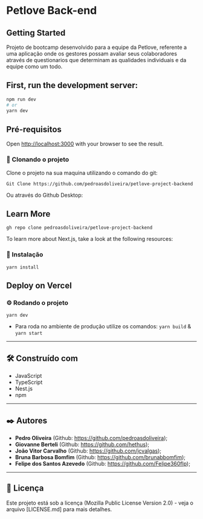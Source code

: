 # Petlove Back-end

## Getting Started
Projeto de bootcamp desenvolvido para a equipe da Petlove, referente a uma aplicação onde os gestores possam avaliar seus colaboradores através de questionarios que determinam as qualidades individuais e da equipe como um todo.

First, run the development server:
-------------------------------------------------------------------------------------

```bash
npm run dev
# or
yarn dev
```
## Pré-requisitos

Open [http://localhost:3000](http://localhost:3000) with your browser to see the result.

### 👯‍ Clonando o projeto

Clone o projeto na sua maquina utilizando o comando do git:

```Git Clone https://github.com/pedroasdoliveira/petlove-project-backend```

Ou através do Github Desktop:
## Learn More
```gh repo clone pedroasdoliveira/petlove-project-backend```

To learn more about Next.js, take a look at the following resources:
### 🔧 Instalação

```yarn install```
## Deploy on Vercel
### ⚙️ Rodando o projeto

```yarn dev```
- Para roda no ambiente de produção utilize os comandos:
```yarn build``` & ```yarn start```
--------------------------------------------------------------------------------------

## 🛠️ Construído com
* JavaScript
* TypeScript
* Nest.js
* npm
--------------------------------------------------------------------------------------

## ✒️ Autores
* **Pedro Oliveira** (Github: https://github.com/pedroasdoliveira);
* **Giovanne Berteli** (Github: https://github.com/hethus);
* **João Vitor Carvalho** (Github: https://github.com/jcvalgas);
* **Bruna Barbosa Bomfim** (Github: https://github.com/brunabbomfim);
* **Felipe dos Santos Azevedo** (Github: https://github.com/Felipe360flp);
---------------------------------------------------------------------------------------------
## 📄 Licença
Este projeto está sob a licença (Mozilla Public License Version 2.0) - veja o arquivo [LICENSE.md] para mais detalhes.
